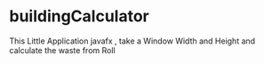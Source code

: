 # buildingCalculator
This Little Application javafx , take a Window Width and Height and calculate the waste from Roll   

